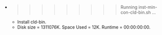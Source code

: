 * >>>>>>>>> Running inst-min-con-cld-bin.sh ...
  * Install cld-bin.
  * Disk size = 1311076K. Space Used = 12K. Runtime = 00:00:00:00.
